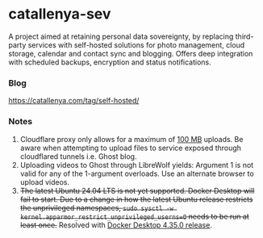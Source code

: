 # catallenya-sev
A project aimed at retaining personal data sovereignty, by replacing third-party services with self-hosted solutions for photo management, cloud storage, calendar and contact sync and blogging. Offers deep integration with scheduled backups, encryption and status notifications.

### Blog
https://catallenya.com/tag/self-hosted/

### Notes
1. Cloudflare proxy only allows for a maximum of [100 MB](https://developers.cloudflare.com/workers/platform/limits/) uploads. Be aware when attempting to upload files to service exposed through cloudflared tunnels i.e. Ghost blog.
2. Uploading videos to Ghost through LibreWolf yields: Argument 1 is not valid for any of the 1-argument overloads. Use an alternate browser to upload videos.
3. ~~The latest Ubuntu 24.04 LTS is not yet supported. Docker Desktop will fail to start. Due to a change in how the latest Ubuntu release restricts the unprivileged namespaces, `sudo sysctl -w kernel.apparmor_restrict_unprivileged_userns=0` needs to be run at least once.~~ Resolved with [Docker Desktop 4.35.0 release](https://docs.docker.com/desktop/release-notes/#4350).
